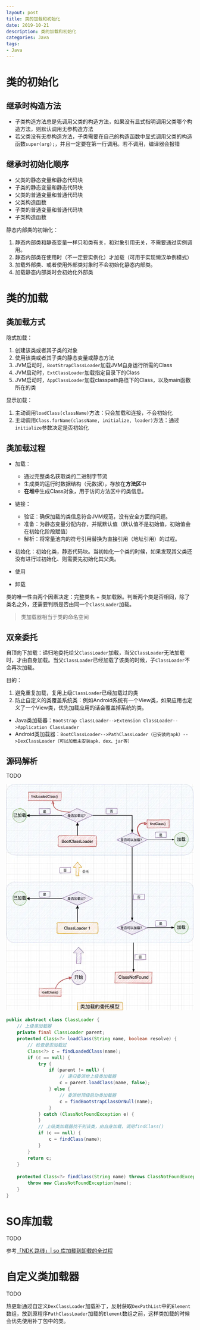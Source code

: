 ```yaml
---
layout: post
title: 类的加载和初始化
date: 2019-10-21
description: 类的加载和初始化
categories: Java
tags: 
- Java
---
```


# 类的初始化

## 继承时构造方法

* 子类构造方法总是先调用父类的构造方法，如果没有显式指明调用父类哪个构造方法，则默认调用无参构造方法
* 若父类没有无参构造方法，子类需要在自己的构造函数中显式调用父类的构造函数`super(arg);`，并且一定要在第一行调用。若不调用，编译器会报错

## 继承时初始化顺序

- 父类的静态变量和静态代码块
- 子类的静态变量和静态代码块
- 父类的普通变量和普通代码块
- 父类构造函数
- 子类的普通变量和普通代码块
- 子类构造函数

静态内部类的初始化：

1. 静态内部类和静态变量一样只和类有关，和对象引用无关，不需要通过实例调用。
2. 静态内部类在使用时（不一定要实例化）才加载（可用于实现懒汉单例模式）
3. 加载外部类、或者使用外部类对象时不会初始化静态内部类。
4. 加载静态内部类时会初始化外部类

# 类的加载

## 类加载方式

隐式加载：

1. 创建该类或者其子类的对象
2. 使用该类或者其子类的静态变量或静态方法
3. JVM启动时，`BootStrapClassLoader`加载JVM自身运行所需的Class
4. JVM启动时，`ExtClassLoader`加载指定目录下的Class
5. JVM启动时，`AppClassLoader`加载classpath路径下的Class，以及main函数所在的类

显示加载：

1. 主动调用`loadClass(className)`方法：只会加载和连接，不会初始化
2. 主动调用`Class.forName(className, initialize, loader)`方法：通过`initialize`参数决定是否初始化

## 类加载过程

* 加载：
  * 通过完整类名获取类的二进制字节流
  * 生成类的运行时数据结构（元数据），存放在**方法区**中
  * **在堆中**生成Class对象，用于访问方法区中的类信息。

* 链接：
  * 验证：确保加载的类信息符合JVM规范，没有安全方面的问题。
  * 准备：为静态变量分配内存，并赋默认值（默认值不是初始值，初始值会在初始化阶段赋值）
  * 解析：将常量池内的符号引用替换为直接引用（地址引用）的过程。
* 初始化：初始化类，静态代码块。当初始化一个类的时候，如果发现其父类还没有进行过初始化、则需要先初始化其父类。
* 使用
* 卸载

类的唯一性由两个因素决定：完整类名 + 类加载器。判断两个类是否相同，除了类名之外，还需要判断是否由同一个`ClassLoader`加载。

> 类加载器相当于类的命名空间

## 双亲委托

自顶向下加载：递归地委托给父`ClassLoader`加载，当父`ClassLoader`无法加载时，才由自身加载。当父`ClassLoader`已经加载了该类的时候，子`ClassLoader`不会再次加载。

目的：

1. 避免重复加载，复用上级`ClassLoader`已经加载过的类
2. 防止自定义的类覆盖系统类：例如Android系统有一个View类，如果应用也定义了一个View类，优先加载应用的话会覆盖掉系统的类。

* Java类加载器：`Bootstrap ClassLoader-->Extension ClassLoader-->Application ClassLoader`
* Android类加载器：`BootClassLoader-->PathClassLoader（已安装的apk）-->DexClassLoader（可以加载未安装apk、dex、jar等）`

## 源码解析

TODO

<img src="类的加载和初始化/类加载模型.png" style="zoom: 80%;" />

```java
public abstract class ClassLoader {
    // 上级类加载器
    private final ClassLoader parent;
    protected Class<?> loadClass(String name, boolean resolve) {
        // 检查是否加载过
        Class<?> c = findLoadedClass(name);
        if (c == null) {
            try {
                if (parent != null) {
                    // 递归委派给上级类加载器
                    c = parent.loadClass(name, false);
                } else {
                    // 委派给顶级启动类加载器
                    c = findBootstrapClassOrNull(name);
                }
            } catch (ClassNotFoundException e) {
            }
            // 上级类加载器找不到该类，由自身加载，调用findClass()
            if (c == null) {
                c = findClass(name);
            }
        }
        return c;
    }
    
    protected Class<?> findClass(String name) throws ClassNotFoundException {
        throw new ClassNotFoundException(name);
    }
}
```

# SO库加载

TODO

参考[「NDK 路线」| so 库加载到卸载的全过程](https://www.jianshu.com/p/6a075297f9b6)

# 自定义类加载器

TODO

热更新通过自定义`DexClassLoader`加载补丁，反射获取`DexPathList`中的`Element`数组，放到原程序`PathClassLoader`加载的`Element`数组之前，这样类加载的时候会优先使用补丁包中的类。
